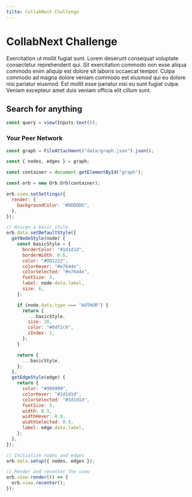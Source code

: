 ```yaml
---
tilte: CollabNext Challenge
---
```


# CollabNext Challenge

Exercitation ut mollit fugiat sunt. Lorem deserunt consequat voluptate consectetur reprehenderit qui. Sit exercitation commodo non esse aliqua commodo enim aliquip est dolore sit laboris occaecat tempor. Culpa commodo ad magna dolore veniam commodo est eiusmod qui eu dolore nisi pariatur eiusmod. Est mollit esse pariatur nisi eu sunt fugiat culpa. Veniam excepteur amet duis veniam officia elit cillum sunt.

## Search for anything

```js
const query = view(Inputs.text());
```

### Your Peer Network

```js
const graph = FileAttachment("data/graph.json").json();
```

```js
const { nodes, edges } = graph;
```

<script src="https://unpkg.com/@memgraph/orb/dist/browser/orb.min.js"></script>

```js
const container = document.getElementById("graph");

const orb = new Orb.Orb(container);

orb.view.setSettings({
  render: {
    backgroundColor: "#DDDDDD",
  },
});

// Assign a basic style
orb.data.setDefaultStyle({
  getNodeStyle(node) {
    const basicStyle = {
      borderColor: "#1d1d1d",
      borderWidth: 0.6,
      color: "#DD2222",
      colorHover: "#e7644e",
      colorSelected: "#e7644e",
      fontSize: 3,
      label: node.data.label,
      size: 6,
    };

    if (node.data.type === "AUTHOR") {
      return {
        ...basicStyle,
        size: 10,
        color: "#0df2c9",
        zIndex: 1,
      };
    }

    return {
      ...basicStyle,
    };
  },
  getEdgeStyle(edge) {
    return {
      color: "#999999",
      colorHover: "#1d1d1d",
      colorSelected: "#1d1d1d",
      fontSize: 3,
      width: 0.3,
      widthHover: 0.9,
      widthSelected: 0.9,
      label: edge.data.label,
    };
  },
});

// Initialize nodes and edges
orb.data.setup({ nodes, edges });

// Render and recenter the view
orb.view.render(() => {
  orb.view.recenter();
});
```

<div id="graph" style="width:640px; height:800px"></div>
